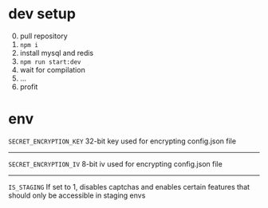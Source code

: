 # dev setup
0. pull repository
1. `npm i`
2. install mysql and redis
3. `npm run start:dev`
4. wait for compilation
5. ...
6. profit

# env
```SECRET_ENCRYPTION_KEY```
32-bit key used for encrypting config.json file

---

```SECRET_ENCRYPTION_IV```
8-bit iv used for encrypting config.json file

---

```IS_STAGING```
If set to 1, disables captchas and enables certain features that should only be accessible in staging envs